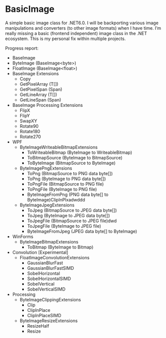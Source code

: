# BasicImage
A simple basic image class for .NET6.0. I will be backporting various image manipulations and converters (to other image formats) when I have time. I’m really missing a basic (frontend independent) image class in the .NET ecosystem. This is my personal fix within multiple projects.

Progress report:
- BaseImage<T>
- ByteImage (BaseImage&lt;byte&gt;)
- FloatImage (BaseImage&lt;float&gt;)
- BaseImage Extensions
	- Copy
	- GetPixelArray (T[])
	- GetPixelSpan (Span<T>)
	- GetLineArray (T[])
	- GetLineSpan (Span<T>)
- BaseImage Processing Extensions
	- FlipX
	- FlipY
	- SwapXY
	- Rotate90
	- Rotate180
	- Rotate270
- WPF
	- ByteImageWriteableBitmapExtensions
		- ToWriteableBitmap (ByteImage to WriteableBitmap)
		- ToBitmapSource (ByteImage to BitmapSource)
		- ToByteImage (BitmapSource to ByteImage)
	 - ByteImagePngExtensions
		- ToPng (BitmapSource to PNG data byte[])
		- ToPng (ByteImage to PNG data byte[])
		- ToPngFile (BitmapSource to PNG file)
		- ToPngFile (ByteImage to PNG file)
		- ByteImageFromPng (PNG data byte[] to ByteImage)ClipInPlxadwddd
	 - ByteImageJpegExtensions
		- ToJpeg (BitmapSource to JPEG data byte[])
		- ToJpeg (ByteImage to JPEG data byte[])
		- ToJpegFile (BitmapSource to JPEG file)dwd
		- ToJpegFile (ByteImage to JPEG file)
		- ByteImageFromJpeg (JPEG data byte[] to ByteImage)
- WinForms
	- ByteImageBitmapExtensions
		- ToBitmap (ByteImage to Bitmap)
- Convolution [Experimental]
	- FloatImageConvolutionExtensions
		- GaussianBlurFast
		- GaussianBlurFastSIMD
		- SobelHorizontal
		- SobelHorizontalSIMD
		- SobelVertical
		- SobelVerticalSIMD
- Processing
	- ByteImageClippingExtensions
		- Clip
		- ClipInPlace
		- ClipInPlaceSIMD
	- ByteImageResizeExtensions
		- ResizeHalf
		- Resize
